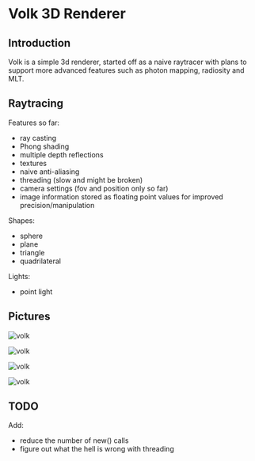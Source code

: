 Volk 3D Renderer
==============

Introduction
-----------

Volk is a simple 3d renderer, started off as a naive raytracer with plans to support more advanced features such as photon mapping, radiosity and MLT.

Raytracing
----------

Features so far:

* ray casting
* Phong shading
* multiple depth reflections
* textures
* naive anti-aliasing
* threading (slow and might be broken)
* camera settings (fov and position only so far)
* image information stored as floating point values for improved precision/manipulation

Shapes:

* sphere
* plane
* triangle
* quadrilateral

Lights:

* point light


Pictures
-----------
![volk](https://github.com/pjpe/volk-renderer/raw/master/dev%20pics/version%200.3/cornellbasic.jpg "The Cornell box in Volk, no global illumination or radiosity")

![volk](https://github.com/pjpe/volk-renderer/raw/master/dev%20pics/version%200.3/messing%20with%20fov/testspheretexture1.jpg "Basic scene with textures")

![volk](https://github.com/pjpe/volk-renderer/raw/master/dev%20pics/version%200.3/messing%20with%20fov/testspheretexture2.jpg "Different angle")

![volk](https://github.com/pjpe/volk-renderer/raw/master/dev%20pics/version%200.3/test3.jpg "different lighting values")


TODO
----------

Add:

* reduce the number of new() calls
* figure out what the hell is wrong with threading

